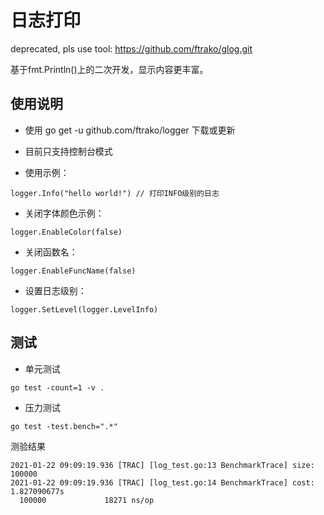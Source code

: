 # 日志打印

deprecated, pls use tool: https://github.com/ftrako/glog.git

基于fmt.Println()上的二次开发，显示内容更丰富。

## 使用说明

* 使用 go get -u github.com/ftrako/logger 下载或更新

* 目前只支持控制台模式

* 使用示例：

`logger.Info("hello world!") // 打印INFO级别的日志`

* 关闭字体颜色示例：

`logger.EnableColor(false)`

* 关闭函数名：

`logger.EnableFuncName(false)`

* 设置日志级别：

`logger.SetLevel(logger.LevelInfo)`

## 测试

* 单元测试

```
go test -count=1 -v .
```

* 压力测试

```
go test -test.bench=".*"
```

测验结果

```
2021-01-22 09:09:19.936 [TRAC] [log_test.go:13 BenchmarkTrace] size: 100000
2021-01-22 09:09:19.936 [TRAC] [log_test.go:14 BenchmarkTrace] cost: 1.827090677s
  100000             18271 ns/op
```
